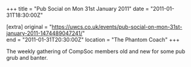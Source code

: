 +++
title = "Pub Social on Mon 31st January 2011"
date = "2011-01-31T18:30:00Z"

[extra]
original = "https://uwcs.co.uk/events/pub-social-on-mon-31st-january-2011-1474489047241/"    
end = "2011-01-31T20:30:00Z"
location = "The Phantom Coach"
+++

The weekly gathering of CompSoc members old and new for some pub grub and banter.

